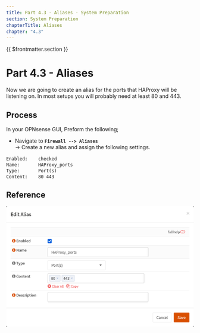 ```yaml
---
title: Part 4.3 - Aliases - System Preparation
section: System Preparation
chapterTitle: Aliases
chapter: "4.3"
---
```


{{ $frontmatter.section }}
# Part 4.3 - Aliases

Now we are going to create an alias for the ports that HAProxy will be listening on.
In most setups you will probably need at least 80 and 443.

## Process

In your OPNsense GUI, Preform the following;

- Navigate to **`Firewall --> Aliases`**  
    -> Create a new alias and assign the following settings.

```text
Enabled:    checked
Name:       HAProxy_ports
Type:       Port(s)
Content:    80 443
```

## Reference
![P003-003-ACME-Accounts](assets/P004-003-Firewall-Aliases-HAProxy.png)
